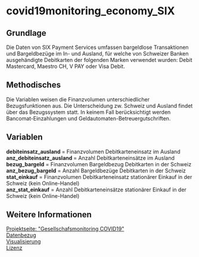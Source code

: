 # covid19monitoring_economy_SIX

<h2> Grundlage </h2>
Die Daten von SIX Payment Services umfassen bargeldlose Transaktionen und Bargeldbezüge im In- und Ausland, für welche von Schweizer Banken ausgehändigte Debitkarten der folgenden Marken verwendet wurden: Debit Mastercard, Maestro CH, V PAY oder Visa Debit.

<h2> Methodisches </h2>
Die Variablen weisen die Finanzvolumen unterschiedlicher Bezugsfunktionen aus. Die Unterscheidung zw. Schweiz und Ausland findet über das Bezugssystem statt. In keinem Fall berücksichtigt werden Bancomat-Einzahlungen und Geldautomaten-Betreuergutschriften.  

<h2> Variablen </h2>


<strong>debiteinsatz_ausland </strong> = 	Finanzvolumen Debitkarteneinsatz im Ausland<br>
<strong>anz_debiteinsatz_ausland </strong> = 	Anzahl Debitkarteneinsätze im Ausland<br>
<strong>bezug_bargeld</strong> = Finanzvolumen Bargeldbezug Debitkarten in der Schweiz<br>
<strong>anz_bezug_bargeld</strong> = Anzahl Bargeldbezüge Debitkarten in der Schweiz<br>
<strong>stat_einkauf</strong> =	Finanzvolumen Debitkarteneinsatz stationärer Einkauf in der Schweiz (kein Online-Handel)<br>
<strong>anz_stat_einkauf</strong> =	Anzahl Debitkarteneinsätze stationärer Einkauf in der Schweiz (kein Online-Handel)<br>

<h2> Weitere Informationen </h2>

[Projektseite: "Gesellschafsmonitoring COVID19"](https://github.com/statistikZH/covid19monitoring) <br>
[Datenbezug](https://www.web.statistik.zh.ch/covid19_indikatoren_uebersicht/#/) <br>
[Visualisierung](https://www.web.statistik.zh.ch/cms_vis/covid19_indikatoren/) <br>
[Lizenz](https://github.com/openZH/covid_19/blob/master/LICENSE)






